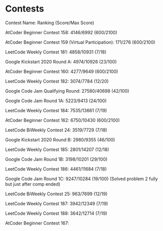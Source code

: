 # Contests
Contest Name: Ranking (Score/Max Score)

AtCoder Beginner Contest 158: 4146/6992 (600/2100)

AtCoder Beginner Contest 159 (Virtual Participation): 171/276 (600/2100)

LeetCode Weekly Contest 181: 4858/10931 (7/18)

Google Kickstart 2020 Round A: 4974/10926 (23/100)

AtCoder Beginner Contest 160: 4277/9649 (600/2100)

LeetCode Weekly Contest 182: 3074/7784 (12/20)

Google Code Jam Qualifying Round: 27580/40698 (42/100)

Google Code Jam Round 1A: 5223/9413 (24/100)

LeetCode Weekly Contest 184: 7535/13661 (7/19)

AtCoder Beginner Contest 162: 6750/10430 (600/2100)

LeetCode BiWeekly Contest 24: 3519/7729 (7/18)

Google Kickstart 2020 Round B: 2980/9355 (46/100)

LeetCode Weekly Contest 185: 2801/14207 (12/18)

Google Code Jam Round 1B: 3198/10201 (29/100)

LeetCode Weekly Contest 186: 4461/11684 (7/18)

Google Code Jam Round 1C: 9247/10284 (19/100) (Solved problem 2 fully but just after comp ended)

LeetCode BiWeekly Contest 25: 963/7699 (12/19)

LeetCode Weekly Contest 187: 3942/12349 (7/19)

LeetCode Weekly Contest 188: 3642/12714 (7/19)

AtCoder Beginner Contest 167:
